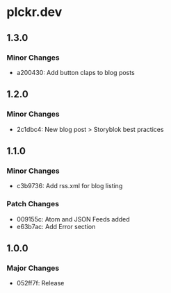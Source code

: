 # plckr.dev

## 1.3.0

### Minor Changes

- a200430: Add button claps to blog posts

## 1.2.0

### Minor Changes

- 2c1dbc4: New blog post > Storyblok best practices

## 1.1.0

### Minor Changes

- c3b9736: Add rss.xml for blog listing

### Patch Changes

- 009155c: Atom and JSON Feeds added
- e63b7ac: Add Error section

## 1.0.0

### Major Changes

- 052ff7f: Release
